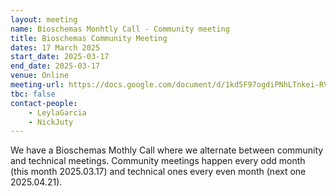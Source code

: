 ```yaml
---
layout: meeting
name: Bioschemas Monhtly Call - Community meeting
title: Bioschemas Community Meeting
dates: 17 March 2025
start_date: 2025-03-17
end_date: 2025-03-17
venue: Online
meeting-url: https://docs.google.com/document/d/1kd5F97ogdiPNhLTnkei-RVR8TC8Ohpc5QSPX3KsfDrk
tbc: false
contact-people:
    - LeylaGarcia
    - NickJuty
---
```


We have a Bioschemas Mothly Call where we alternate between community and technical meetings. Community meetings happen every odd month (this month 2025.03.17) and technical ones every even month (next one 2025.04.21).
